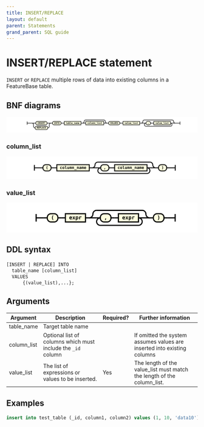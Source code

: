 ```yaml
---
title: INSERT/REPLACE
layout: default
parent: Statements
grand_parent: SQL guide
---
```


# INSERT/REPLACE statement

`INSERT` or `REPLACE` multiple rows of data into existing columns in a FeatureBase table.

## BNF diagrams

![expr](/assets/images/sql-guide/insert_stmt.svg)

### column_list
![expr](/assets/images/sql-guide/column_list.svg)

### value_list
![expr](/assets/images/sql-guide/value_list.svg)

## DDL syntax

```
[INSERT | REPLACE] INTO
  table_name [column_list]
  VALUES
      {(value_list),...};
```

## Arguments

| Argument | Description | Required? | Further information |
|---|---|---|---|
| table_name | Target table name |  |  |
| column_list | Optional list of columns which must include the `_id` column |  | If omitted the system assumes values are inserted into existing columns |  |
| value_list | The list of expressions or values to be inserted. | Yes | The length of the value_list must match the length of the column_list. |

## Examples

```sql
insert into test_table (_id, column1, column2) values (1, 10, 'data10'), (2, 10, 'data10');
```
